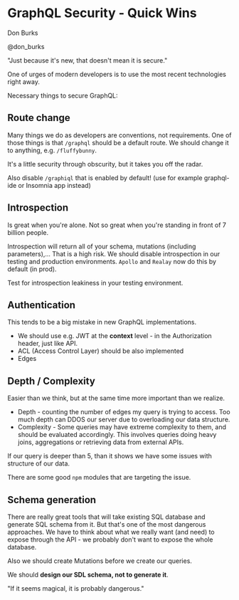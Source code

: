 # GraphQL Security - Quick Wins

Don Burks

@don_burks

"Just because it's new, that doesn't mean it is secure."

One of urges of modern developers is to use the most recent technologies right away.

Necessary things to secure GraphQL:

## Route change

Many things we do as developers are conventions, not requirements. One of those things is that `/graphql` should be a default route. We should change it to anything, e.g. `/fluffybunny`.

It's a little security through obscurity, but it takes you off the radar.

Also disable `/graphiql` that is enabled by default! (use for example graphql-ide or Insomnia app instead)

## Introspection

Is great when you're alone. Not so great when you're standing in front of 7 billion people.

Introspection will return all of your schema, mutations (including parameters),... That is a high risk. We should disable introspection in our testing and production environments. `Apollo` and `Realay` now do this by default (in prod).

Test for introspection leakiness in your testing environment.

## Authentication

This tends to be a big mistake in new GraphQL implementations.

* We should use e.g. JWT at the **context** level - in the Authorization header, just like API.
* ACL (Access Control Layer) should be also implemented
* Edges

## Depth / Complexity

Easier than we think, but at the same time more important than we realize.

* Depth - counting the number of edges my query is trying to access. Too much depth can DDOS our server due to overloading our data structure.
* Complexity - Some queries may have extreme complexity to them, and should be evaluated accordingly. This involves queries doing heavy joins, aggregations or retrieving data from external APIs.

If our query is deeper than 5, than it shows we have some issues with structure of our data.

There are some good `npm` modules that are targeting the issue.

## Schema generation

There are really great tools that will take existing SQL database and generate SQL schema from it. But that's one of the most dangerous approaches. We have to think about what we really want (and need) to expose through the API - we probably don't want to expose the whole database.

Also we should create Mutations before we create our queries.

We should **design our SDL schema, not to generate it**.

"If it seems magical, it is probably dangerous."
